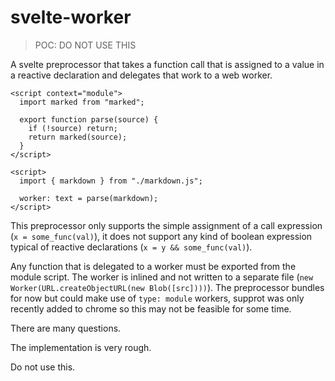# svelte-worker

> POC: DO NOT USE THIS

A svelte preprocessor that takes a function call that is assigned to a value in a reactive declaration and delegates that work to a web worker.

```svelte
<script context="module">
  import marked from "marked";

  export function parse(source) {
    if (!source) return;
    return marked(source);
  }
</script>

<script>
  import { markdown } from "./markdown.js";

  worker: text = parse(markdown);
</script>
```

This preprocessor only supports the simple assignment of a call expression (`x = some_func(val)`), it does not support any kind of boolean expression typical of reactive declarations (`x = y && some_func(val)`).

Any function that is delegated to a worker must be exported from the module script. The worker is inlined and not written to a separate file (`new Worker(URL.createObjectURL(new Blob([src])))`). The preprocessor bundles for now but could make use of `type: module` workers, supprot was only recently added to chrome so this may not be feasible for some time.

There are many questions.

The implementation is very rough.

Do not use this.
